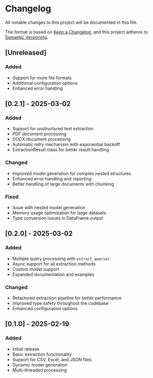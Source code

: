 # Changelog

All notable changes to this project will be documented in this file.

The format is based on [Keep a Changelog](https://keepachangelog.com/en/1.0.0/),
and this project adheres to
[Semantic Versioning](https://semver.org/spec/v2.0.0.html).

## [Unreleased]

### Added

- Support for more file formats
- Additional configuration options
- Enhanced error handling

## [0.2.1] - 2025-03-02

### Added

- Support for unstructured text extraction
- PDF document processing
- DOCX document processing
- Automatic retry mechanism with exponential backoff
- ExtractionResult class for better result handling

### Changed

- Improved model generation for complex nested structures
- Enhanced error handling and reporting
- Better handling of large documents with chunking

### Fixed

- Issue with nested model generation
- Memory usage optimization for large datasets
- Type conversion issues in DataFrame output

## [0.2.0] - 2025-03-02

### Added

- Multiple query processing with `extract_queries`
- Async support for all extraction methods
- Custom model support
- Expanded documentation and examples

### Changed

- Refactored extraction pipeline for better performance
- Improved type safety throughout the codebase
- Enhanced configuration options

## [0.1.0] - 2025-02-19

### Added

- Initial release
- Basic extraction functionality
- Support for CSV, Excel, and JSON files
- Dynamic model generation
- Multi-threaded processing
